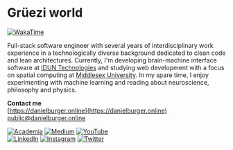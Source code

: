 # Grüezi world

[![WakaTime](https://wakatime.com/badge/user/4ffe7ebe-8b8e-4af2-a5f8-d3cd028f3726.svg)](https://wakatime.com/@danburonline)</br>

Full-stack software engineer with several years of interdisciplinary work experience in a technologically diverse background dedicated to clean code and lean architectures. Currently, I'm developing brain-machine interface software at [IDUN Technologies](https://iduntechnologies.ch) and studying web development with a focus on spatial computing at [Middlesex University](https://www.mdx.ac.uk). In my spare time, I enjoy experimenting with machine learning and reading about neuroscience, philosophy and physics.

**Contact me**</br>
[https://danielburger.online](https://danielburger.online) </br>
[public@danielburger.online](mailto:public@danielburger.online)

[![Academia](https://img.shields.io/badge/Academia-0c3bc9?style=for-the-badge&logo=academia&logoColor=white)](https://mdx.academia.edu/danburonline)
[![Medium](https://img.shields.io/badge/Medium-12100E?style=for-the-badge&logo=medium&logoColor=white)](https://medium.com/@danburonline)
[![YouTube](https://img.shields.io/badge/YouTube-FF0000?style=for-the-badge&logo=youtube&logoColor=white)](https://www.youtube.com/c/DanielBurgerOnline)
</br>
[![LinkedIn](https://img.shields.io/badge/LinkedIn-0077B5?style=for-the-badge&logo=linkedin&logoColor=white)](https://linkedin.com/in/danburonline)
[![Instagram](https://img.shields.io/badge/Instagram-E4405F?style=for-the-badge&logo=instagram&logoColor=white)](https://www.instagram.com/danburonline)
[![Twitter](https://img.shields.io/badge/Twitter-1DA1F2?style=for-the-badge&logo=twitter&logoColor=white)](https://twitter.com/danburonline)
